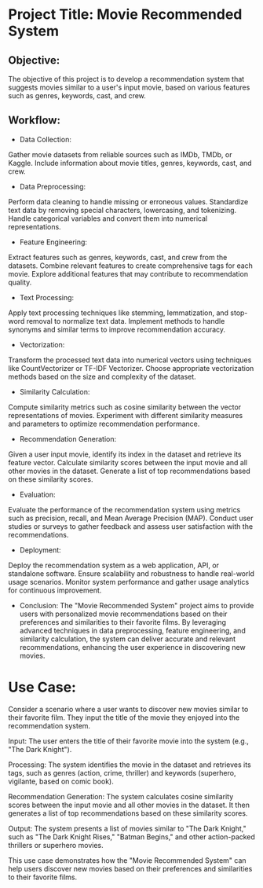 # Project Title: Movie Recommended System
## Objective:
The objective of this project is to develop a recommendation system that suggests movies similar to a user's input movie, based on various features such as genres, keywords, cast, and crew.

## Workflow:

- Data Collection:
 
Gather movie datasets from reliable sources such as IMDb, TMDb, or Kaggle.
Include information about movie titles, genres, keywords, cast, and crew.
- Data Preprocessing:

Perform data cleaning to handle missing or erroneous values.
Standardize text data by removing special characters, lowercasing, and tokenizing.
Handle categorical variables and convert them into numerical representations.
- Feature Engineering:

Extract features such as genres, keywords, cast, and crew from the datasets.
Combine relevant features to create comprehensive tags for each movie.
Explore additional features that may contribute to recommendation quality.
- Text Processing:

Apply text processing techniques like stemming, lemmatization, and stop-word removal to normalize text data.
Implement methods to handle synonyms and similar terms to improve recommendation accuracy.
- Vectorization:

Transform the processed text data into numerical vectors using techniques like CountVectorizer or TF-IDF Vectorizer.
Choose appropriate vectorization methods based on the size and complexity of the dataset.
- Similarity Calculation:

Compute similarity metrics such as cosine similarity between the vector representations of movies.
Experiment with different similarity measures and parameters to optimize recommendation performance.
- Recommendation Generation:

Given a user input movie, identify its index in the dataset and retrieve its feature vector.
Calculate similarity scores between the input movie and all other movies in the dataset.
Generate a list of top recommendations based on these similarity scores.
- Evaluation:

Evaluate the performance of the recommendation system using metrics such as precision, recall, and Mean Average Precision (MAP).
Conduct user studies or surveys to gather feedback and assess user satisfaction with the recommendations.
- Deployment:

Deploy the recommendation system as a web application, API, or standalone software.
Ensure scalability and robustness to handle real-world usage scenarios.
Monitor system performance and gather usage analytics for continuous improvement.
- Conclusion:
The "Movie Recommended System" project aims to provide users with personalized movie recommendations based on their preferences and similarities to their favorite films. By leveraging advanced techniques in data preprocessing, feature engineering, and similarity calculation, the system can deliver accurate and relevant recommendations, enhancing the user experience in discovering new movies.
# Use Case:

Consider a scenario where a user wants to discover new movies similar to their favorite film. They input the title of the movie they enjoyed into the recommendation system.

Input: The user enters the title of their favorite movie into the system (e.g., "The Dark Knight").

Processing: The system identifies the movie in the dataset and retrieves its tags, such as genres (action, crime, thriller) and keywords (superhero, vigilante, based on comic book).

Recommendation Generation: The system calculates cosine similarity scores between the input movie and all other movies in the dataset. It then generates a list of top recommendations based on these similarity scores.

Output: The system presents a list of movies similar to "The Dark Knight," such as "The Dark Knight Rises," "Batman Begins," and other action-packed thrillers or superhero movies.

This use case demonstrates how the "Movie Recommended System" can help users discover new movies based on their preferences and similarities to their favorite films.

